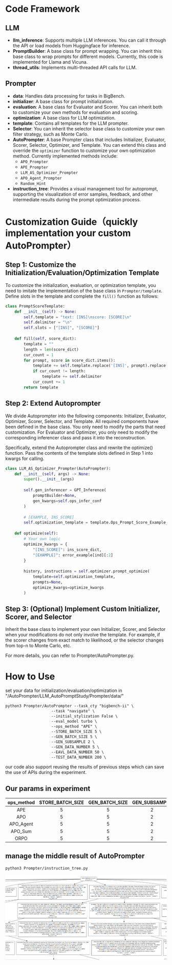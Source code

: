 # Code Framework

## LLM

- **llm_inference**: Supports multiple LLM inferences. You can call it through the API or load models from Huggingface for inference.
- **PromptBuilder**: A base class for prompt wrapping. You can inherit this base class to wrap prompts for different models. Currently, this code is implemented for Llama and Vicuna.
- **thread_utils**: Implements multi-threaded API calls for LLM.

## Prompter

- **data**: Handles data processing for tasks in BigBench.
- **initializer**: A base class for prompt initialization.
- **evaluation**: A base class for Evaluator and Scorer. You can inherit both to customize your own methods for evaluation and scoring.
- **optimization**: A base class for LLM optimization.
- **template**: Contains all templates for the LLM prompter.
- **Selector**: You can inherit the selector base class to customize your own filter strategy, such as Monte Carlo.
- **AutoPrompter**: A base Prompter class that includes Initializer, Evaluator, Scorer, Selector, Optimizer, and Template. You can extend this class and override the `optimizer` function to customize your own optimization method. Currently implemented methods include:
  - `APO_Prompter`
  - `APE_Prompter`
  - `LLM_AS_Optimizer_Prompter`
  - `APO_Agent_Prompter`
  - `Random_Hint`
- **instruction_tree**: Provides a visual management tool for autoprompt, supporting the visualization of error samples, feedback, and other intermediate results during the prompt optimization process.






      
# Customization Guide（quickly implementation your custom AutoPrompter）

## Step 1: Customize the Initialization/Evaluation/Optimization Template

To customize the initialization, evaluation, or optimization template, you need to imitate the implementation of the base class in `Prompter/template`. Define slots in the template and complete the `fill()` function as follows:

```python
class PromptScoreTemplate:
    def __init__(self) -> None:
        self.template = "text: [INS]\nscore: [SCORE]\n"
        self.delimiter = "\n"
        self.slots = ["[INS]", "[SCORE]"]

    def fill(self, score_dict):
        template = ""
        length = len(score_dict)
        cur_count = 1
        for prompt, score in score_dict.items():
            template += self.template.replace('[INS]', prompt).replace('[SCORE]', str(int(score * 100)))
            if cur_count != length:
                template += self.delimiter
            cur_count += 1
        return template
```
## Step 2: Extend Autoprompter

We divide Autoprompter into the following components: Initializer, Evaluator, Optimizer, Scorer, Selector, and Template. All required components have been defined in the base class. You only need to modify the parts that need customization. For Evaluator and Optimizer, you only need to modify the corresponding inferencer class and pass it into the reconstruction.

Specifically, extend the Autoprompter class and rewrite the optimize() function. Pass the contents of the template slots defined in Step 1 into kwargs for calling.

```python
class LLM_AS_Optimizer_Prompter(AutoPrompter):
    def __init__(self, args) -> None:
        super().__init__(args)
        
        self.gen_inferencer = GPT_Inference(
            promptBuilder=None,
            gen_kwargs=self.ops_infer_conf
        )
        
        # [EXAMPLE, INS_SCORE]
        self.optimization_template = template.Ops_Prompt_Score_Example_Template()

    def optimize(self):
        # Your own logic
        optimize_kwargs = {
            "[INS_SCORE]": ins_score_dict,
            "[EXAMPLE]": error_example[ind][:2]
        }

        history, instructions = self.optimizer.prompt_optimize(
            template=self.optimization_template,
            prompts=None,
            optimize_kwargs=optimize_kwargs
        )
```

## Step 3: (Optional) Implement Custom Initializer, Scorer, and Selector

Inherit the base class to implement your own Initializer, Scorer, and Selector when your modifications do not only involve the template. For example, if the scorer changes from exact match to likelihood, or the selector changes from top-n to Monte Carlo, etc.

For more details, you can refer to Prompter/AutoPrompter.py.


# How to Use
set your data for initialization/evaluation/optimization in "/AutoPrompter/LLM_AutoPromptStudy/Prompter/data/"

```shell
python3 Prompter/AutoPrompter --task_cty "bigbench-ii" \
                    --task "navigate" \
                    --initial_stylization False \
                    --eval_model turbo \
                    --ops_method "APE" \
                    --STORE_BATCH_SIZE 5 \
                    --GEN_BATCH_SIZE 5 \
                    --GEN_SUBSAMPLE 2 \
                    --GEN_DATA_NUMBER 5 \
                    --EAVL_DATA_NUMBER 50 \
                    --TEST_DATA_NUMBER 200 \

```
our code also support reusing the results of previous steps which can save the use of APIs during the experiment.
## Our params in experiment

| ops_method | STORE_BATCH_SIZE | GEN_BATCH_SIZE | GEN_SUBSAMPLE | GEN_DATA_NUMBER | OPS_step |
| :----:| :----: | :----: |  :----: | :----: | :----: |
| APE | 5 | 5 | 2 | 5 | 10 |
| APO | 5 | 5 | 2 | 1 | 10 |
| APO_Agent | 5 | 5 | 2 | 1 | 10 |
| APO_Sum | 5 | 5 | 2 | 2 | 10 |
| ORPO | 5 | 5 | 2 | 5 | 10 |



##  manage the middle result of AutoPrompter
```shell
python3 Prompter/instruction_tree.py
```
![图标](https://github.com/rtmaww/LLM_AutoPromptStudy/blob/main/instruction_tree.png)


